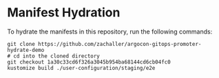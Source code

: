 # Manifest Hydration

To hydrate the manifests in this repository, run the following commands:

```shell
git clone https://github.com/zachaller/argocon-gitops-promoter-hydrate-demo
# cd into the cloned directory
git checkout 1a30c33cd6f326a3045b954ba68144cd6cb04fc0
kustomize build ./user-configuration/staging/e2e
```
